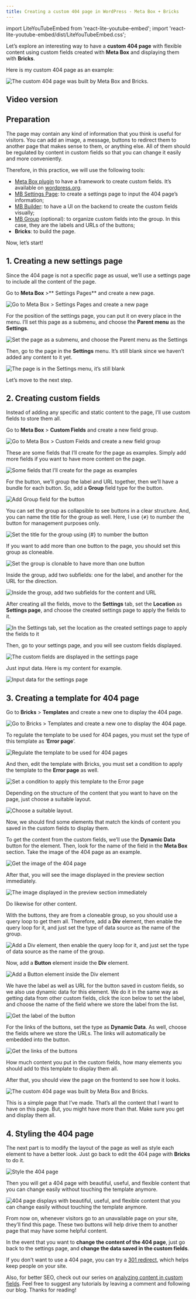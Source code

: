 ```yaml
---
title: Creating a custom 404 page in WordPress - Meta Box + Bricks
---
```


import LiteYouTubeEmbed from 'react-lite-youtube-embed';
import 'react-lite-youtube-embed/dist/LiteYouTubeEmbed.css';

Let’s explore an interesting way to have a **custom 404 page** with flexible content using custom fields created with **Meta Box** and displaying them with **Bricks**.

Here is my custom 404 page as an example:

![The custom 404 page was built by Meta Box and Bricks.](https://i.imgur.com/g3Md0DC.png)

## Video version

<LiteYouTubeEmbed id='ssAuHEA7Fc0'/>

## Preparation

The page may contain any kind of information that you think is useful for visitors. You can add an image, a message, buttons to redirect them to another page that makes sense to them, or anything else. All of them should be regulated by content in custom fields so that you can change it easily and more conveniently.

Therefore, in this practice, we will use the following tools:

* [Meta Box plugin](https://wordpress.org/plugins/meta-box/) to have a framework to create custom fields. It’s available on [wordpress.org](https://wordpress.org/plugins/meta-box/).
* [MB Settings Page](https://metabox.io/plugins/mb-settings-page/): to create a settings page to input the 404 page’s information;
* [MB Builder](https://metabox.io/plugins/meta-box-builder/): to have a UI on the backend to create the custom fields visually;
* [MB Group](https://metabox.io/plugins/meta-box-group/) (optional): to organize custom fields into the group. In this case, they are the labels and URLs of the buttons;
* **Bricks**: to build the page.

Now, let’s start!

## 1. Creating a new settings page

Since the 404 page is not a specific page as usual, we’ll use a settings page to include all the content of the page.

Go to **Meta Box** >** Settings Pages** and create a new page.

![Go to Meta Box > Settings Pages and create a new page](https://i.imgur.com/W6NcuOW.png)

For the position of the settings page, you can put it on every place in the menu. I’ll set this page as a submenu, and choose the **Parent menu** as the **Settings**.

![Set the page as a submenu, and choose the Parent menu as the Settings](https://i.imgur.com/s2BxQly.png)

Then, go to the page in the **Settings** menu. It’s still blank since we haven’t added any content to it yet.

![The page is in the Settings menu, it’s still blank](https://i.imgur.com/N7AYCGN.png)

Let’s move to the next step.

## 2. Creating custom fields

Instead of adding any specific and static content to the page, I’ll use custom fields to store them all.

Go to **Meta Box** > **Custom Fields** and create a new field group.

![Go to Meta Box > Custom Fields and create a new field group](https://i.imgur.com/VecQFXW.png)

These are some fields that I’ll create for the page as examples. Simply add more fields if you want to have more content on the page.

![Some fields that I’ll create for the page as examples](https://i.imgur.com/tO43YEU.png)

For the button, we’ll group the label and URL together, then we’ll have a bundle for each button. So, add a **Group** field type for the button.

![Add Group field for the button](https://i.imgur.com/PPuXnGc.png)

You can set the group as collapsible to see buttons in a clear structure. And, you can name the title for the group as well. Here, I use `{#}` to number the button for management purposes only.

![Set the title for the group using {#} to number the button](https://i.imgur.com/PGvd6r7.png)

If you want to add more than one button to the page, you should set this group as cloneable.

![Set the group is clonable to have more than one button](https://i.imgur.com/MNEjBez.png)

Inside the group, add two subfields: one for the label, and another for the URL for the direction.

![Inside the group, add two subfields for the content and URL](https://i.imgur.com/G02Gmhi.png)

After creating all the fields, move to the **Settings** tab, set the **Location** as **Settings page**, and choose the created settings page to apply the fields to it.

![In the Settings tab, set the location as the created settings page to apply the fields to it](https://i.imgur.com/OvVLldb.png)

Then, go to your settings page, and you will see custom fields displayed.

![The custom fields are displayed in the settings page](https://i.imgur.com/0nlNtHC.png)

Just input data. Here is my content for example.

![Input data for the settings page](https://i.imgur.com/Yo6qK5k.png)

## 3. Creating a template for 404 page

Go to **Bricks** > **Templates** and create a new one to display the 404 page.

![Go to Bricks > Templates and create a new one to display the 404 page.](https://i.imgur.com/NhAwCZr.png)

To regulate the template to be used for 404 pages, you must set the type of this template as ‘**Error page**’.

![Regulate the template to be used for 404 pages](https://i.imgur.com/Xka2xHL.png)

And then, edit the template with Bricks, you must set a condition to apply the template to the **Error page** as well.

![Set a condition to apply this template to the Error page](https://i.imgur.com/cDjEY2H.png)

Depending on the structure of the content that you want to have on the page, just choose a suitable layout.

![Choose a suitable layout.](https://i.imgur.com/Nm0nSlD.png)

Now, we should find some elements that match the kinds of content you saved in the custom fields to display them.

To get the content from the custom fields, we’ll use the **Dynamic Data** button for the element. Then, look for the name of the field in the **Meta Box** section. Take the image of the 404 page as an example.

![Get the image of the 404 page](https://i.imgur.com/IXqApq0.png)

After that, you will see the image displayed in the preview section immediately.

![The image displayed in the preview section immediately](https://i.imgur.com/cUZTvnK.png)

Do likewise for other content.

With the buttons, they are from a cloneable group, so you should use a query loop to get them all. Therefore, add a **Div** element, then enable the query loop for it, and just set the type of data source as the name of the group.

![Add a Div element, then enable the query loop for it, and just set the type of data source as the name of the group.](https://i.imgur.com/xppP6hc.png)

Now, add a **Button** element inside the **Div** element.

![Add a Button element inside the Div element](https://i.imgur.com/IcqpHwy.png)

We have the label as well as URL for the button saved in custom fields, so we also use dynamic data for this element. We do it in the same way as getting data from other custom fields, click the icon below to set the label, and choose the name of the field where we store the label from the list.

![Get the label of the button](https://i.imgur.com/Bk86kG0.png)

For the links of the buttons, set the type as **Dynamic Data**. As well, choose the fields where we store the URLs. The links will automatically be embedded into the button.

![Get the links of the buttons](https://i.imgur.com/0tXAoLe.png)

How much content you put in the custom fields, how many elements you should add to this template to display them all.

After that, you should view the page on the frontend to see how it looks.

![The custom 404 page was built by Meta Box and Bricks.](https://i.imgur.com/r4kTexs.png)

This is a simple page that I’ve made. That’s all the content that I want to have on this page. But, you might have more than that. Make sure you get and display them all.

## 4. Styling the 404 page

The next part is to modify the layout of the page as well as style each element to have a better look. Just go back to edit the 404 page with **Bricks** to do it.

![Style the 404 page](https://i.imgur.com/Cq4es5y.png)

Then you will get a 404 page with beautiful, useful, and flexible content that you can change easily without touching the template anymore.

![404 page displays with beautiful, useful, and flexible content that you can change easily without touching the template anymore.](https://i.imgur.com/g3Md0DC.png)

From now on, whenever visitors go to an unavailable page on your site, they’ll find this page. These two buttons will help drive them to another page that may have some helpful content.

In the event that you want to **change the content of the 404 page**, just go back to the settings page, and **change the data saved in the custom fields**.

If you don't want to use a 404 page, you can try a [301 redirect](https://gretathemes.com/create-301-redirects-in-wordpress/#benefits-of-301-redirects), which helps keep people on your site.

Also, for better SEO, check out our series on [analyzing content in custom fields](https://metabox.io/series/SEO-analysis/). Feel free to suggest any tutorials by leaving a comment and following our blog. Thanks for reading!
